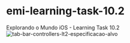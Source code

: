 # emi-learning-task-10.2
Explorando o Mundo iOS - Learning Task 10.2
![tab-bar-controllers-lt2-especificacao-alvo](https://github.com/JeovaneSousa/emi-tabbar-nutritionandexercise/assets/66012358/fea54dd0-4bb2-428e-a07e-f6f249c4c832)
